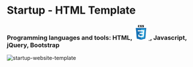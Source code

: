 <h1>Startup - HTML Template</h1>

<h3>Programming languages and tools: HTML, <a href="https://www.w3schools.com/css/" target="_blank" rel="noreferrer"> <img src="https://raw.githubusercontent.com/devicons/devicon/master/icons/css3/css3-original-wordmark.svg" alt="css3" width="40" height="40"/> </a>, Javascript, jQuery, Bootstrap</h3>

![startup-website-template](https://github.com/skupta12/Startup/assets/89469062/b194711d-4acb-4adb-850e-222e597eee09)
